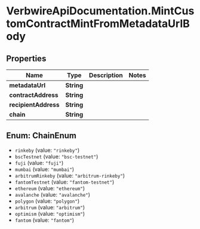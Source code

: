 # VerbwireApiDocumentation.MintCustomContractMintFromMetadataUrlBody

## Properties
Name | Type | Description | Notes
------------ | ------------- | ------------- | -------------
**metadataUrl** | **String** |  | 
**contractAddress** | **String** |  | 
**recipientAddress** | **String** |  | 
**chain** | **String** |  | 

<a name="ChainEnum"></a>
## Enum: ChainEnum

* `rinkeby` (value: `"rinkeby"`)
* `bscTestnet` (value: `"bsc-testnet"`)
* `fuji` (value: `"fuji"`)
* `mumbai` (value: `"mumbai"`)
* `arbitrumRinkeby` (value: `"arbitrum-rinkeby"`)
* `fantomTestnet` (value: `"fantom-testnet"`)
* `ethereum` (value: `"ethereum"`)
* `avalanche` (value: `"avalanche"`)
* `polygon` (value: `"polygon"`)
* `arbitrum` (value: `"arbitrum"`)
* `optimism` (value: `"optimism"`)
* `fantom` (value: `"fantom"`)

